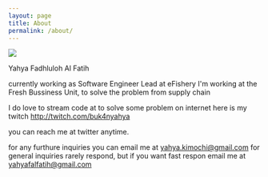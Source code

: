 ```yaml
---
layout: page
title: About
permalink: /about/
---
```


![](https://miro.medium.com/fit/c/131/131/1*YcYtsQNmzYZKVxUCtagP_w.jpeg)

Yahya Fadhluloh Al Fatih

currently working as Software Engineer Lead at eFishery
I'm working at the Fresh Bussiness Unit, to solve the problem from supply chain

I do love to stream code at to solve some problem on internet
here is my twitch http://twitch.com/buk4nyahya

you can reach me at twitter anytime.

for any furthure inquiries you can email me at yahya.kimochi@gmail.com for general inquiries rarely respond, but if you want fast respon email me at yahyafalfatih@gmail.com